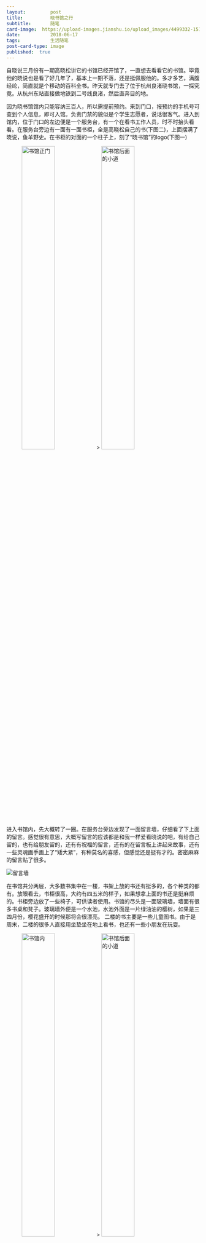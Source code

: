 ```yaml
---
layout:         post
title:         	晓书馆之行
subtitle:       随笔
card-image:  https://upload-images.jianshu.io/upload_images/4499332-1517fa3eaea90d3f.JPG?imageMogr2/auto-orient/strip%7CimageView2/2/w/1240
date:           2018-06-17
tags:           生活随笔
post-card-type: image
published:	true
---
```


  自晓说三月份有一期高晓松讲它的书馆已经开馆了，一直想去看看它的书馆。毕竟他的晓说也是看了好几年了，基本上一期不落，还是挺佩服他的。多才多艺，满腹经纶，简直就是个移动的百科全书。昨天就专门去了位于杭州良渚晓书馆，一探究竟。从杭州东站直接做地铁到二号线良渚，然后直奔目的地。

  因为晓书馆馆内只能容纳三百人，所以需提前预约。来到门口，报预约的手机号可查到个人信息，即可入馆。负责门禁的貌似是个学生志愿者，说话很客气。进入到馆内，位于门口的左边便是一个服务台，有一个在看书工作人员，时不时抬头看看。在服务台旁边有一面有一面书柜，全是高晓松自己的书(下图二)，上面摆满了晓说，鱼羊野史。在书柜的对面的一个柱子上，刻了“晓书馆”的logo(下图一)
<figure class="half">
    <img src="https://upload-images.jianshu.io/upload_images/4499332-1517fa3eaea90d3f.JPG?imageMogr2/auto-orient/strip%7CimageView2/2/w/1240" alt = "书馆正门" style="width:45%" />
     >
    <img src="https://upload-images.jianshu.io/upload_images/4499332-240e542b4a198b1b.JPG?imageMogr2/auto-orient/strip%7CimageView2/2/w/1240" alt = "书馆后面的小道" style="width:45%" />
</figure>

进入书馆内，先大概转了一圈。在服务台旁边发现了一面留言墙，仔细看了下上面的留言。感觉很有意思，大概写留言的应该都是和我一样爱看晓说的吧，有给自己留的，也有给朋友留的，还有有祝福的留言，还有的在留言板上讲起来故事，还有一些灵魂画手画上了“矮大紧”，有种莫名的喜感，但感觉还是挺有才的。密密麻麻的留言贴了很多。

![留言墙](https://upload-images.jianshu.io/upload_images/4499332-d48c82fcb9ab83d5.JPG?imageMogr2/auto-orient/strip%7CimageView2/2/w/1240)

在书馆共分两层，大多数书集中在一楼，书架上放的书还有挺多的，各个种类的都有。放眼看去，书柜很高，大约有四五米的样子，如果想拿上面的书还是挺麻烦的。书柜旁边放了一些椅子，可供读者使用。书馆的尽头是一面玻璃墙，墙面有很多书桌和凳子。玻璃墙外便是一个水池，水池外面是一片绿油油的樱树，如果是三四月份，樱花盛开的时候那将会很漂亮。 二楼的书主要是一些儿童图书。由于是周末，二楼的很多人直接用坐垫坐在地上看书，也还有一些小朋友在玩耍。

<figure class="half">
    <img src="https://upload-images.jianshu.io/upload_images/4499332-db065c7a43b63c2a.JPG?imageMogr2/auto-orient/strip%7CimageView2/2/w/1240" alt = "书馆内" style="width:45%" />
     >
    <img src="https://upload-images.jianshu.io/upload_images/4499332-5145af777ccff467.JPG?imageMogr2/auto-orient/strip%7CimageView2/2/w/1240" alt = "书馆后面的小道" style="width:45%" />
</figure>

   
